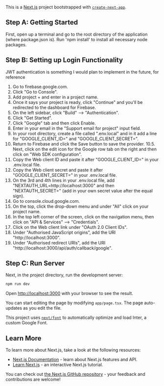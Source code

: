 This is a [Next.js](https://nextjs.org/) project bootstrapped with [`create-next-app`](https://github.com/vercel/next.js/tree/canary/packages/create-next-app).

## Step A: Getting Started

First, open up a terminal and go to the root directory of the application (where package.json is). Run 'npm install' to install all necessary node packages.


## Step B: Setting up Login Functionality

JWT authentication is something I would plan to implement in the future, for reference

1. Go to firebase.google.com.
2. Click "Go to Console".
3. Add project + and enter in a project name.
4. Once it says your project is ready, click "Continue" and you'll be redirected to the dashboard for Firebase.
5. On the left sidebar, click "Build" --> "Authentication".
6. Click "Get Started".
7. Click "Google" tab and then click Enable.
8. Enter in your email in the "Support email for project" input field.
9. In your root directory, create a file called ".env.local" and in it add a line for "GOOGLE_CLIENT_ID=" and "GOOGLE_CLIENT_SECRET=".
10. Return to Firebase and click the Save button to save the provider.
10.5. Next, click on the edit icon for the Google row tab on the right and then click on "Web SDK configuration".
11. Copy the Web client ID and paste it after "GOOGLE_CLIENT_ID=" in your .env.local file.
12. Copy the Web client secret and paste it after "GOOGLE_CLIENT_SECRET=" in your .env.local file.
13. On the 3rd and 4th lines in your .env.local file, add "NEXTAUTH_URL=http://localhost:3000" and then "NEXTAUTH_SECRET=" (add in your own secret value after the equal sign).
14. Go to console.cloud.google.com.
15. On the top, click the drop-down menu and under "All" click on your project name.
16. In the top left corner of the screen, click on the navigation menu, then click on "API & Services" --> "Credentials".
17. Click on the Web client link under "OAuth 2.0 Client IDs".
18. Under "Authorised JavaScript origins", add the URI "http://localhost:3000".
19. Under "Authorised redirect URIs", add the URI "http://localhost:3000/api/auth/callback/google".


## Step C: Run Server

Next, in the project directory, run the development server:

```bash
npm run dev

```

Open [http://localhost:3000](http://localhost:3000) with your browser to see the result.

You can start editing the page by modifying `app/page.tsx`. The page auto-updates as you edit the file.

This project uses [`next/font`](https://nextjs.org/docs/basic-features/font-optimization) to automatically optimize and load Inter, a custom Google Font.

## Learn More

To learn more about Next.js, take a look at the following resources:

- [Next.js Documentation](https://nextjs.org/docs) - learn about Next.js features and API.
- [Learn Next.js](https://nextjs.org/learn) - an interactive Next.js tutorial.

You can check out [the Next.js GitHub repository](https://github.com/vercel/next.js/) - your feedback and contributions are welcome!